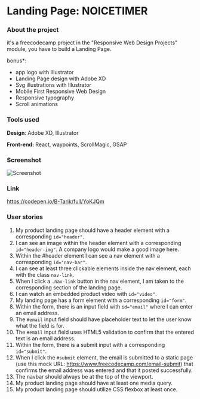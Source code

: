 # Landing Page: NOICETIMER
### About the project

it's a freecodecamp project in the "Responsive Web Design Projects" module, you have to build a Landing Page.

bonus*:
- app logo with Illustrator
- Landing Page design with Adobe XD
- Svg illustrations with Illustrator
- Mobile First Responsive Web Design
- Responsive typography
- Scroll animations

### Tools used

**Design**: Adobe XD, Illustrator

**Front-end:** React, waypoints, ScrollMagic, GSAP

### Screenshot

![Screenshot](Screenshot_01.gif "Screenshot")

### Link

https://codepen.io/B-Tarik/full/YoKJQm

### User stories

1. My product landing page should have a header element with a corresponding ```id="header"```.
2. I can see an image within the header element with a corresponding ```id="header-img"```. A company logo would make a good image here.
3. Within the #header element I can see a nav element with a corresponding ```id="nav-bar"```.
4. I can see at least three clickable elements inside the nav element, each with the class ```nav-link```.
5. When I click a ```.nav-link``` button in the nav element, I am taken to the corresponding section of the landing page.
6. I can watch an embedded product video with ```id="video"```.
7. My landing page has a form element with a corresponding ```id="form"```.
8. Within the form, there is an input field with ```id="email"``` where I can enter an email address.
9. The ```#email``` input field should have placeholder text to let the user know what the field is for.
10. The ```#email``` input field uses HTML5 validation to confirm that the entered text is an email address.
11. Within the form, there is a submit input with a corresponding ```id="submit"```.
12. When I click the ```#submit``` element, the email is submitted to a static page (use this mock URL: https://www.freecodecamp.com/email-submit) that confirms the email address was entered and that it posted successfully.
13. The navbar should always be at the top of the viewport.
14. My product landing page should have at least one media query.
15. My product landing page should utilize CSS flexbox at least once.